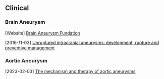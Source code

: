 

## Clinical

### Brain Aneurysm

[Website] [Brain Aneurysm Fundation](https://www.bafound.org/)

[2016-11-03] [Unruptured intracranial aneurysms: development, rupture and preventive management](https://www.nature.com/articles/nrneurol.2016.150)


### Aortic Aneurysm

[2023-02-03] [The mechanism and therapy of aortic aneurysms](https://www.nature.com/articles/s41392-023-01325-7)

